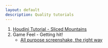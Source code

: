 ```yaml
---
layout: default
description: Quality tutorials
---
```



1. [Houdini Tutorial - Sliced Mountains](./tutorials/sliced-mountains.html)
2. Game Feel - Getting hit!
    * [All purpose screenshake, the right way](./tutorials/gettinghit!/trauma-based-screenshake.html)
